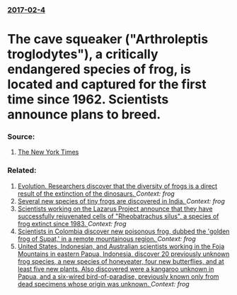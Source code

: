 ### [2017-02-4](/news/2017/02/4/index.md)

# The cave squeaker ("Arthroleptis troglodytes"), a critically endangered species of frog, is located and captured for the first time since 1962. Scientists announce plans to breed. 




### Source:

1. [The New York Times](https://www.nytimes.com/2017/02/04/world/africa/zimbabwe-frog-cave-squeaker.html?ref=world)

### Related:

1. [Evolution. Researchers discover that the diversity of frogs is a direct result of the extinction of the dinosaurs. ](/news/2017/07/4/evolution-researchers-discover-that-the-diversity-of-frogs-is-a-direct-result-of-the-extinction-of-the-dinosaurs.md) _Context: frog_
2. [Several new species of tiny frogs are discovered in India. ](/news/2017/02/21/several-new-species-of-tiny-frogs-are-discovered-in-india.md) _Context: frog_
3. [Scientists working on the Lazarus Project announce that they have successfully rejuvenated cells of "Rheobatrachus silus", a species of frog extinct since 1983. ](/news/2013/03/15/scientists-working-on-the-lazarus-project-announce-that-they-have-successfully-rejuvenated-cells-of-rheobatrachus-silus-a-species-of-frog.md) _Context: frog_
4. [ Scientists in Colombia discover new poisonous frog, dubbed the 'golden frog of Supat,' in a remote mountainous region. ](/news/2007/08/28/scientists-in-colombia-discover-new-poisonous-frog-dubbed-the-golden-frog-of-supata-in-a-remote-mountainous-region.md) _Context: frog_
5. [ United States, Indonesian, and Australian scientists working in the Foja Mountains in eastern Papua, Indonesia, discover 20 previously unknown frog species, a new species of honeyeater, four new butterflies, and at least five new plants. Also discovered were a kangaroo unknown in Papua, and a six-wired bird-of-paradise, previously known only from dead specimens whose origin was unknown. ](/news/2006/02/6/united-states-indonesian-and-australian-scientists-working-in-the-foja-mountains-in-eastern-papua-indonesia-discover-20-previously-unkn.md) _Context: frog_
